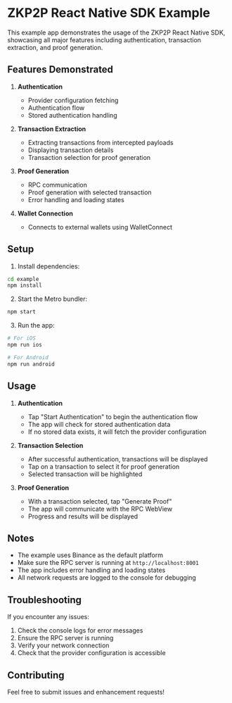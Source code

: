 # ZKP2P React Native SDK Example

This example app demonstrates the usage of the ZKP2P React Native SDK, showcasing all major features including authentication, transaction extraction, and proof generation.

## Features Demonstrated

1. **Authentication**
   - Provider configuration fetching
   - Authentication flow
   - Stored authentication handling

2. **Transaction Extraction**
   - Extracting transactions from intercepted payloads
   - Displaying transaction details
   - Transaction selection for proof generation

3. **Proof Generation**
   - RPC communication
   - Proof generation with selected transaction
   - Error handling and loading states
4. **Wallet Connection**
   - Connects to external wallets using WalletConnect

## Setup

1. Install dependencies:
```bash
cd example
npm install
```

2. Start the Metro bundler:
```bash
npm start
```

3. Run the app:
```bash
# For iOS
npm run ios

# For Android
npm run android
```

## Usage

1. **Authentication**
   - Tap "Start Authentication" to begin the authentication flow
   - The app will check for stored authentication data
   - If no stored data exists, it will fetch the provider configuration

2. **Transaction Selection**
   - After successful authentication, transactions will be displayed
   - Tap on a transaction to select it for proof generation
   - Selected transaction will be highlighted

3. **Proof Generation**
   - With a transaction selected, tap "Generate Proof"
   - The app will communicate with the RPC WebView
   - Progress and results will be displayed

## Notes

- The example uses Binance as the default platform
- Make sure the RPC server is running at `http://localhost:8001`
- The app includes error handling and loading states
- All network requests are logged to the console for debugging

## Troubleshooting

If you encounter any issues:

1. Check the console logs for error messages
2. Ensure the RPC server is running
3. Verify your network connection
4. Check that the provider configuration is accessible

## Contributing

Feel free to submit issues and enhancement requests!

